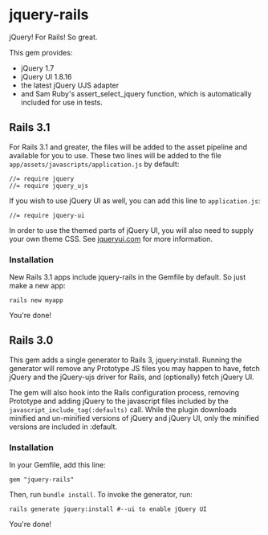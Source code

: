 # jquery-rails

jQuery! For Rails! So great.

This gem provides:

* jQuery 1.7
* jQuery UI 1.8.16
* the latest jQuery UJS adapter
* and Sam Ruby's assert_select_jquery function, which is automatically included for use in tests.

## Rails 3.1

For Rails 3.1 and greater, the files will be added to the asset pipeline and available for you to use. These two lines will be added to the file `app/assets/javascripts/application.js` by default:

    //= require jquery
    //= require jquery_ujs

If you wish to use jQuery UI as well, you can add this line to `application.js`:

    //= require jquery-ui

In order to use the themed parts of jQuery UI, you will also need to supply your own theme CSS. See [jqueryui.com](http://jqueryui.com) for more information.

### Installation

New Rails 3.1 apps include jquery-rails in the Gemfile by default. So just make a new app:

    rails new myapp

You're done!

## Rails 3.0

This gem adds a single generator to Rails 3, jquery:install. Running the generator will remove any Prototype JS files you may happen to have, fetch jQuery and the jQuery-ujs driver for Rails, and (optionally) fetch jQuery UI.

The gem will also hook into the Rails configuration process, removing Prototype and adding jQuery to the javascript files included by the `javascript_include_tag(:defaults)` call. While the plugin downloads minified and un-minified versions of jQuery and jQuery UI, only the minified versions are included in :default.

### Installation

In your Gemfile, add this line:

    gem "jquery-rails"

Then, run `bundle install`. To invoke the generator, run:

    rails generate jquery:install #--ui to enable jQuery UI

You're done!
